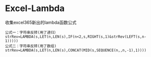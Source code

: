 # Excel-Lambda
收集excel365新出的lambda函数公式

```
公式一：字符串反转(用了递归）
strRev=LAMBDA(s,LET(n,LEN(s),IF(n<2,s,RIGHT(s,1)&strRev(LEFT(s,n-1)))))  
公式二：字符串反转(用了数组)
strRev=LAMBDA(s,LET(n,LEN(s),CONCAT(MID(s,SEQUENCE(n,,n,-1),1))))
```

